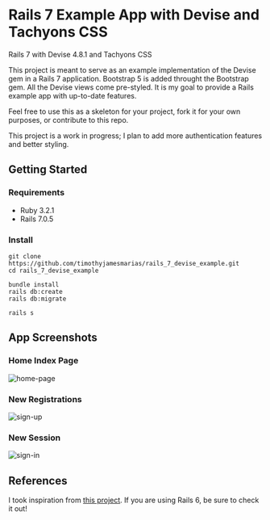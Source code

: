 # Rails 7 Example App with Devise and Tachyons CSS
Rails 7 with Devise 4.8.1 and Tachyons CSS

This project is meant to serve as an example implementation of the Devise gem in a Rails 7 application. Bootstrap 5 is added throught the Bootstrap gem. All the Devise views come pre-styled. It is my goal to provide a Rails example app with up-to-date features.

Feel free to use this as a skeleton for your project, fork it for your own purposes, or contribute to this repo.

This project is a work in progress; I plan to add more authentication features and better styling.

## Getting Started

### Requirements
- Ruby 3.2.1
- Rails 7.0.5

### Install

```
git clone https://github.com/timothyjamesmarias/rails_7_devise_example.git
cd rails_7_devise_example

bundle install
rails db:create
rails db:migrate

rails s
```

## App Screenshots

### Home Index Page
![home-page](/media/2022-06-08-150451_1600x900_scrot.png)

### New Registrations

![sign-up](/media/2022-06-08-150511_1600x900_scrot.png)

### New Session

![sign-in](/media/2022-06-08-150325_1600x900_scrot.png)

## References

I took inspiration from [this project](https://github.com/imhta/rails_6_devise_example). If you are using Rails 6, be sure to check it out!
